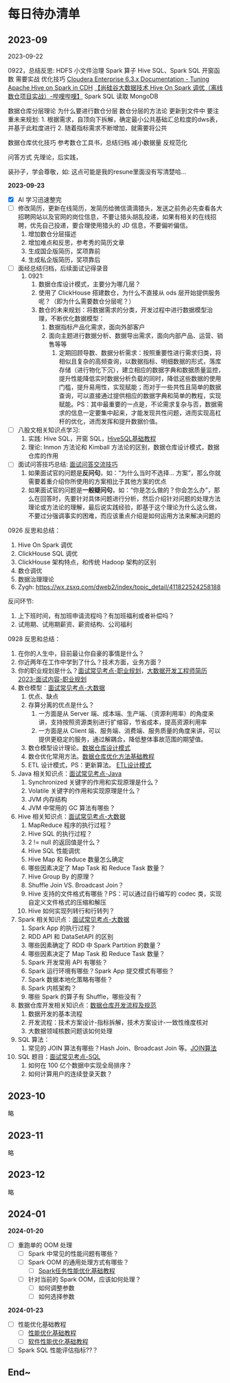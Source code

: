 # 每日待办清单


## 2023-09

2023-09-22

0922，总结反思:
    HDFS 小文件治理
    Spark 算子
    Hive SQL、Spark SQL
        开窗函数
        需要实战
        优化技巧
        [Cloudera Enterprise 6.3.x Documentation - Tuning Apache Hive on Spark in CDH](https://docs.cloudera.com/documentation/enterprise/6/6.3/topics/admin_hos_tuning.html#hos_tuning)
        [【尚硅谷大数据技术 Hive On Spark 调优（离线数仓项目实战）-哔哩哔哩】](https://b23.tv/f2mPHla)
    Spark SQL 读取 MongoDB

数据仓库分层理论
	为什么要进行数仓分层
	数仓分层的方法论
	更新到文件中
	要注重未来规划: 
		1. 根据需求，自顶向下拆解，确定最小公共基础汇总粒度的dws表，并基于此粒度进行
		2. 随着指标需求不断增加，就需要将公共

数据仓库优化技巧
	参考数仓工具书，总结归档
	减小数据量
	反规范化

问答方式
	先理论，后实践，

装孙子，学会尊敬，如: 这点可能是我的resune里面没有写清楚哈...

**2023-09-23**

- [x] AI 学习迅速整完
- [ ] 修改简历，更新在线简历，发简历给微信滴滴猎头，发送之前务必先查看各大招聘网站以及官网的岗位信息，不要让猎头胡乱投递，如果有相关的在线招聘，优先自己投递，要合理使用猎头的 JD 信息，不要偏听偏信。
	1. 增加数仓分层描述
	2. 增加难点和反思，参考秀的简历文章
	3. 生成国企版简历，奖项靠前
	4. 生成私企版简历，奖项靠后
- [ ] 面经总结归档，后续面试记得录音
	1. 0921: 
		1. 数据仓库设计模式，主要分为哪几层？
		2. 使用了 ClickHouse 搭建数仓，为什么不直接从 ods 层开始提供服务呢？（即为什么需要数仓分层呢？）
		3. 数仓的未来规划：将数据需求的分类，开发过程中进行数据模型治理，不断优化数据模型：
			1. 数据指标产品化需求，面向外部客户
			2. 面向主题进行数据分析、数据导出需求，面向内部产品、运营、销售等等
				1. 定期回顾导数、数据分析需求：按照重要性进行需求归类，将相似且复杂的高频查询，以数据指标、明细数据的形式，落库存储（进行物化下沉），建立相应的数据字典和数据质量监控，提升性能降低实时数据分析负载的同时，降低这些数据的使用门槛，提升易用性，实现赋能；而对于一些共性且简单的数据查询，可以直接通过提供相应的数据字典和简单的教程，实现赋能。PS：其中最重要的一点是，不论需求复杂与否，数据需求的信息一定要集中起来，才能发现共性问题，进而实现高杠杆的优化，进而发挥和提升数据价值。
- [ ] 八股文相关知识点学习:
	1. 实践: Hive SQL，开窗 SQL，[HiveSQL基础教程](work/component/Big-Data/Apache-Hive/HiveSQL基础教程.md)
	2. 理论: Inmon 方法论和 Kimball 方法论的区别，数据仓库设计模式，数据仓库的作用
- [ ] 面试问答技巧总结: [面试问答交流技巧](work/career/interview/面试经验/面试问答交流技巧.md)
	1. 如果面试官的问题是**反问句**，如：“为什么当时不选择... 方案”，那么你就需要着重介绍你所使用的方案相比于其他方案的优点
	2. 如果面试官的问题是**一般疑问句**，如：“你是怎么做的？你会怎么办”，那么在回答时，先要针对具体问题进行分析，然后介绍针对问题的处理方法理论或方法论的理解，最后说实践经验，即基于这个理论为什么这么做，不要过分强调事实的困难，而应该重点介绍是如何运用方法来解决问题的


0926 反思和总结：
1. Hive On Spark 调优
2. ClickHouse SQL 调优
3. ClickHouse 架构特点，和传统 Hadoop 架构的区别
4. 数仓调优
5. 数据治理理论
6. Zygh: https://wx.zsxq.com/dweb2/index/topic_detail/411822524258188

反问环节:
1. 上下班时间，有加班申请流程吗？有加班福利或者补偿吗？
2. 试用期、试用期薪资、薪资结构、公司福利


0928 反思和总结：
1. 在你的人生中，目前最让你自豪的事情是什么？
2. 你近两年在工作中学到了什么？技术方面，业务方面？
3. 你的职业规划是什么？[面试常见考点-职业规划](work/career/interview/面试经验/面试常见考点-职业规划.md)，[大数据开发工程师简历2023-面试内容-职业规划](work/career/interview/简历/个人简历/大数据开发工程师简历2023-面试内容.md#职业规划)
4. 数仓模型：[面试常见考点-大数据](work/career/interview/面试经验/大数据/面试常见考点-大数据.md)
	1. 优点、缺点
	2. 存算分离的优点是什么？
		1. 一方面是从 Server 端、成本端、生产端、（资源利用率）的角度来讲，支持按照资源类别进行扩缩容，节省成本，提高资源利用率
		2. 一方面是从 Client 端、服务端、消费端、服务质量的角度来讲，可以提供更稳定的服务，通过解耦合，降低整体事故范围的期望值。
	3. 数仓模型设计理论。[数据仓库设计模式](work/methodology/Data-Engineering/Data-Development/Data-Warehouse/Analysis-and-Design/数据仓库设计模式.md)
	4. 数仓优化常用方法。[数据仓库优化方法基础教程](work/methodology/Data-Engineering/Data-Development/Data-Warehouse/Analysis-and-Design/数据仓库优化方法基础教程.md)
	5. ETL 设计模式，PS：更新算法。 [ETL设计模式](work/methodology/Data-Engineering/Data-Development/ETL/ETL设计模式.md)
5. Java 相关知识点：[面试常见考点-Java](work/career/interview/面试经验/后端/面试常见考点-Java.md)
	1. Synchronized 关键字的作用和实现原理是什么？
	2. Volatile 关键字的作用和实现原理是什么？
	3. JVM 内存结构
	4. JVM 中常用的 GC 算法有哪些？
6. Hive 相关知识点：[面试常见考点-大数据](work/career/interview/面试经验/大数据/面试常见考点-大数据.md)
	1. MapReduce 程序的执行过程？
	2. Hive SQL 的执行过程？
	3. 2 != null 的返回值是什么？
	4. Hive SQL 性能调优
	5. Hive Map 和 Reduce 数量怎么确定
	6. 哪些因素决定了 Map Task 和 Reduce Task 数量？
	7. Hive Group By 的原理？
	8. Shuffle Join VS. Broadcast Join？
	9. Hive 支持的文件格式有哪些？PS：可以通过自行编写的 codec 类，实现自定义文件格式的压缩和解压
	10. Hive 如何实现列转行和行转列？
7. Spark 相关知识点：[面试常见考点-大数据](work/career/interview/面试经验/大数据/面试常见考点-大数据.md)
	1. Spark App 的执行过程？
	2. RDD API 和 DataSetAPI 的区别
	3. 哪些因素确定了 RDD 中 Spark Partition 的数量？
	4. 哪些因素决定了 Map Task 和 Reduce Task 数量？
	5. Spark 开发常用 API 有哪些？
	6. Spark 运行环境有哪些？Spark App 提交模式有哪些？
	7. Spark 数据本地化策略有哪些？
	8. Spark 内核架构？
	9. 哪些 Spark 的算子有 Shuffle，哪些没有？
8. 数据仓库开发相关知识点：[数据仓库开发流程及规范](work/methodology/Data-Engineering/Data-Development/Data-Warehouse/数据仓库开发流程及规范.md)
	1. 数据开发的基本流程
	2. 开发流程：技术方案设计-指标拆解，技术方案设计-一致性维度核对
	3. 大数据领域核数问题该如何处理
9. SQL 算法：
	1. 常见的 JOIN 算法有哪些？Hash Join、Broadcast Join 等。[JOIN算法](learning/subjects/Computer/Data-Structures-and-Algorithm/Algorithms/Advanced/JOIN算法.md)
10. SQL 题目：[面试常见考点-SQL](work/career/interview/面试经验/大数据/面试常见考点-SQL.md)
	1. 如何在 100 亿个数据中实现全局排序？
	2. 如何计算用户的连续登录天数？

## 2023-10

略
## 2023-11

略
## 2023-12

略

## 2024-01

**2024-01-20**

- [ ] 重跑单的 OOM 处理
	- [ ] Spark 中常见的性能问题有哪些？
	- [ ] Spark OOM 的通用处理方式有哪些？
		- [ ] [Spark任务性能优化基础教程](work/component/Big-Data/Apache-Spark/Spark任务性能优化基础教程.md)
	- [ ] 针对当前的 Spark OOM，应该如何处理？
		- [ ] 如何调整参数
		- [ ] 如何选择参数

**2024-01-23**
- [ ] 性能优化基础教程
	- [ ] [性能优化基础教程](life/methodology/性能优化基础教程.md)
	- [ ] [软件性能优化基础教程](work/methodology/软件性能优化基础教程.md)
- [ ] Spark SQL 性能评估指标??？
## End~
